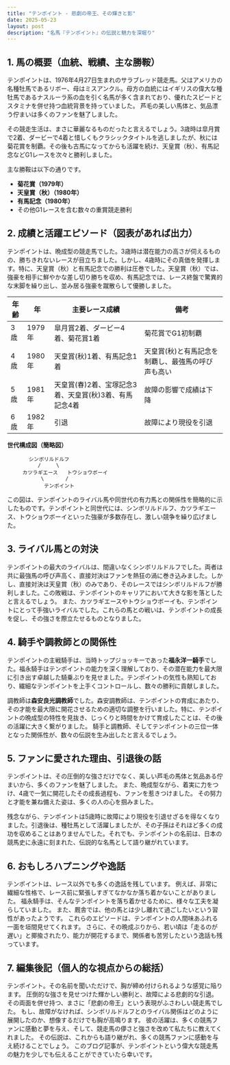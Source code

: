 ```yaml
---
title: "テンポイント - 悲劇の帝王、その輝きと影"
date: 2025-05-23
layout: post
description: "名馬『テンポイント』の伝説と魅力を深堀り"
---
```


## 1. 馬の概要（血統、戦績、主な勝鞍）

テンポイントは、1976年4月27日生まれのサラブレッド競走馬。父はアメリカの名種牡馬であるリボー、母はミスアンクル。母方の血統にはイギリスの偉大な種牡馬であるナスルーラ系の血を引く名馬が多く含まれており、優れたスピードとスタミナを併せ持つ血統背景を持っていました。  芦毛の美しい馬体と、気品漂う佇まいは多くのファンを魅了しました。

その競走生活は、まさに華麗なるものだったと言えるでしょう。3歳時は皐月賞で2着、ダービーで4着と惜しくもクラシックタイトルを逃しましたが、秋には菊花賞を制覇。その後も古馬になってからも活躍を続け、天皇賞（秋）、有馬記念などG1レースを次々と勝利しました。

主な勝鞍は以下の通りです。

* **菊花賞（1979年）**
* **天皇賞（秋）（1980年）**
* **有馬記念（1980年）**
* その他G1レースを含む数々の重賞競走勝利


## 2. 成績と活躍エピソード（図表があれば出力）

テンポイントは、晩成型の競走馬でした。3歳時は潜在能力の高さが伺えるものの、勝ちきれないレースが目立ちました。しかし、4歳時にその真価を発揮します。特に、天皇賞（秋）と有馬記念での勝利は圧巻でした。天皇賞（秋）では、強豪を相手に鮮やかな差し切り勝ちを収め、有馬記念では、レース終盤で驚異的な末脚を繰り出し、並み居る強豪を蹴散らして優勝しました。

| 年齢 | 年 | 主要レース成績 | 備考 |
|---|---|---|---|
| 3歳 | 1979年 | 皐月賞2着、ダービー4着、菊花賞1着 | 菊花賞でG1初制覇 |
| 4歳 | 1980年 | 天皇賞(秋)1着、有馬記念1着 | 天皇賞(秋)と有馬記念を制覇し、最強馬の呼び声も高い |
| 5歳 | 1981年 | 天皇賞(春)2着、宝塚記念3着、天皇賞(秋)3着、有馬記念4着 | 故障の影響で成績は下降 |
| 6歳 | 1982年 |  引退 | 故障により現役を引退 |


**世代構成図（簡略図）**

```
       シンボリルドルフ
          /     \
     カツラギエース   トウショウボーイ
           \       /
            テンポイント
```

この図は、テンポイントのライバル馬や同世代の有力馬との関係性を簡略的に示したものです。テンポイントと同世代には、シンボリルドルフ、カツラギエース、トウショウボーイといった強豪が多数存在し、激しい競争を繰り広げました。


## 3. ライバル馬との対決

テンポイントの最大のライバルは、間違いなくシンボリルドルフでした。両者は共に最強馬の呼び声高く、直接対決はファンを熱狂の渦に巻き込みました。しかし、直接対決は天皇賞（秋）のみであり、そのレースではシンボリルドルフが勝利しました。この敗戦は、テンポイントのキャリアにおいて大きな影を落としたと言えるでしょう。  また、カツラギエースやトウショウボーイも、テンポイントにとって手強いライバルでした。これらの馬との戦いは、テンポイントの成長を促し、その強さを際立たせるものとなりました。


## 4. 騎手や調教師との関係性

テンポイントの主戦騎手は、当時トップジョッキーであった**福永洋一騎手**でした。福永騎手はテンポイントの能力を深く理解しており、その潜在能力を最大限に引き出す卓越した騎乗ぶりを見せました。テンポイントの気性も熟知しており、繊細なテンポイントを上手くコントロールし、数々の勝利に貢献しました。

調教師は**森安良光調教師**でした。森安調教師は、テンポイントの育成にあたり、その才能を最大限に開花させるための適切な調整を行いました。特に、テンポイントの晩成型の特性を見抜き、じっくりと時間をかけて育成したことは、その後の活躍に大きく繋がりました。  騎手と調教師、そしてテンポイントの三位一体となった関係性が、数々の伝説を生み出したと言えるでしょう。


## 5. ファンに愛された理由、引退後の話

テンポイントは、その圧倒的な強さだけでなく、美しい芦毛の馬体と気品ある佇まいから、多くのファンを魅了しました。  また、晩成型ながら、着実に力をつけ、4歳で一気に開花したその成長過程も、ファンを惹きつけました。  その努力と才能を兼ね備えた姿は、多くの人の心を掴みました。

残念ながら、テンポイントは5歳時に故障により現役を引退せざるを得なくなりました。引退後は、種牡馬として活躍しましたが、その子孫はそれほど多くの成功を収めることはありませんでした。それでも、テンポイントの名前は、日本の競馬史に永遠に刻まれた、伝説的な名馬として語り継がれています。


## 6. おもしろハプニングや逸話

テンポイントは、レース以外でも多くの逸話を残しています。  例えば、非常に繊細な性格で、レース前に緊張しすぎてなかなか落ち着かないことがありました。  福永騎手は、そんなテンポイントを落ち着かせるために、様々な工夫を凝らしていました。  また、厩舎では、他の馬とは少し離れて過ごしたいという習性があったようです。  これらのエピソードは、テンポイントの人間味あふれる一面を垣間見せてくれます。  さらに、その晩成ぶりから、若い頃は「走るのが遅い」と揶揄されたり、能力が開花するまで、関係者も苦労したという逸話も残っています。


## 7. 編集後記（個人的な視点からの総括）

テンポイント。その名前を聞いただけで、胸が締め付けられるような感覚に陥ります。  圧倒的な強さを見せつけた輝かしい勝利と、故障による悲劇的な引退。その両面を併せ持つ、まさに「悲劇の帝王」という表現がふさわしい競走馬でした。  もし、故障がなければ、シンボリルドルフとのライバル関係はどのように展開したのか、想像するだけでも胸が高鳴ります。  彼の活躍は、多くの競馬ファンに感動と夢を与え、そして、競走馬の儚さと強さを改めて私たちに教えてくれました。  その伝説は、これからも語り継がれ、多くの競馬ファンに感動を与え続けることでしょう。  このブログ記事が、テンポイントという偉大な競走馬の魅力を少しでも伝えることができていたら幸いです。
